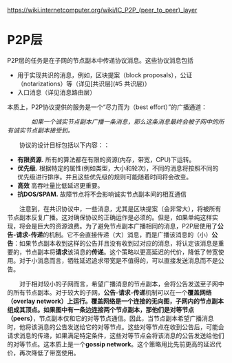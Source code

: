https://wiki.internetcomputer.org/wiki/IC_P2P_(peer_to_peer)_layer



# P2P层

P2P层的任务是在子网的节点副本中传递协议消息。这些协议消息包括

- 用于实现共识的消息，例如，区块提案（block proposals），公证（notarizations）等（详见[共识层](#5 共识层)）
- 入口消息（详见消息路由层）

本质上，P2P协议提供的服务是一个“尽力而为（best effort）”的广播通道：

&emsp;&emsp;&emsp;&emsp;*如果一个诚实节点副本广播一条消息，那么这条消息最终会被子网中的所有诚实节点副本接受到。*

&emsp;&emsp;协议的设计目标包括以下内容：：

- **有限资源.** 所有的算法都在有限的资源(内存，带宽，CPU)下运转。
- **优先级.** 根据特定的属性(例如类型，大小和轮次)，不同的消息将按照不同的优先级进行排序。并且这些优先级的规则可能随着时间将会改变。
- **高效** 高吞吐量比低延迟更重要。
- **抗DOS/SPAM.** 故障节点将不会影响诚实节点副本间的相互通信

&emsp;&emsp;注意到，在共识协议中，一些消息，尤其是区块提案（会非常大），将被所有节点副本反复广播。这对确保协议的正确运作是必须的。但是，如果单纯这样实现，将会是巨大的资源浪费。为了避免节点副本广播相同的消息，P2P层使用了**公告-请求-传递**的机制。它不会直接传递（大）消息，而是广播该消息的（小）**公告**：如果节点副本收到这样的公告并且没有收到过对应的消息，将认定该消息是重要的，节点副本将**请求**该消息的**传递**。这个策略以更高延迟的代价，降低了带宽使用。对于小消息而言，牺牲延迟追求带宽是不值得的，可以直接发送消息而不是公告。

&emsp;&emsp;对于相对较小的子网而言，希望广播消息的节点副本，会将公告发送至子网中的所有节点副本。对于较大的子网，**公告-请求-传递**机制可以在一个**覆盖网络（overlay network）**上运行。覆盖网络是一个连接的无向图，子网内的节点副本组成其顶点。如果图中有一条边连接两个节点副本，那他们是**对等节点（peers）**，节点副本仅和它的对等节点通信。因此，当节点副本希望广播消息时，他将该消息的公告发送给它的对等节点。这些对等节点在收到公告后，可能会请求消息的传递，如果满足特定条件，这些对等节点会将该消息的公告发送给他们的对等节点。这本质上是一个**gossip network**。这个策略用比先前更高的延迟代价，再次降低了带宽使用。



